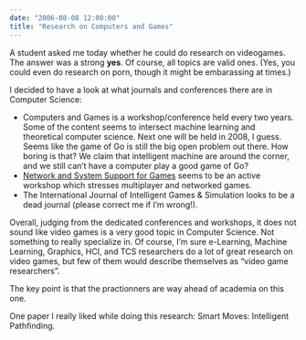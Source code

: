 ```yaml
---
date: "2006-08-08 12:00:00"
title: "Research on Computers and Games"
---
```




A student asked me today whether he could do research on videogames. The answer was a strong __yes__. Of course, all topics are valid ones. (Yes, you could even do research on porn, though it might be embarassing at times.)

I decided to have a look at what journals and conferences there are in Computer Science:

- Computers and Games is a workshop/conference held every two years. Some of the content seems to intersect machine learning and theoretical computer science. Next one will be held in 2008, I guess. Seems like the game of Go is still the big open problem out there. How boring is that? We claim that intelligent machine are around the corner, and we still can&rsquo;t have a computer play a good game of Go?
- [Network and System Support for Games](http://dblp.uni-trier.de/db/conf/netgames/index.html) seems to be an active workshop which stresses multiplayer and networked games.
- The International Journal of Intelligent Games &#038; Simulation looks to be a dead journal (please correct me if I&rsquo;m wrong!).


Overall, judging from the dedicated conferences and workshops, it does not sound like video games is a very good topic in Computer Science. Not something to really specialize in. Of course, I&rsquo;m sure e-Learning, Machine Learning, Graphics, HCI, and TCS researchers do a lot of great research on video games, but few of them would describe themselves as &ldquo;video game researchers&rdquo;. 

The key point is that the practionners are way ahead of academia on this one.

One paper I really liked while doing this research: Smart Moves: Intelligent Pathfinding.

